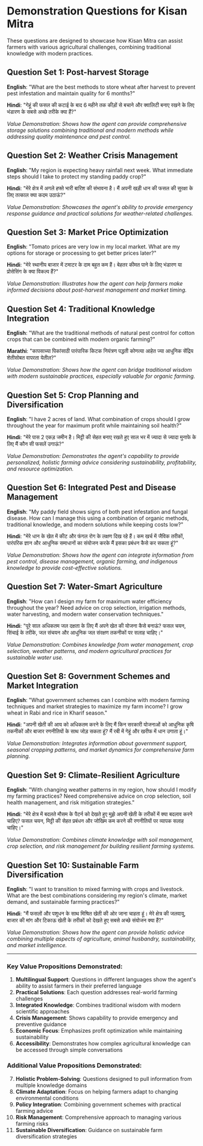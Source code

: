 # Demonstration Questions for Kisan Mitra

These questions are designed to showcase how Kisan Mitra can assist farmers with various agricultural challenges, combining traditional knowledge with modern practices.

## Question Set 1: Post-harvest Storage
**English**: "What are the best methods to store wheat after harvest to prevent pest infestation and maintain quality for 6 months?"

**Hindi**: "गेहूं की फसल की कटाई के बाद 6 महीने तक कीड़ों से बचाने और क्वालिटी बनाए रखने के लिए भंडारण के सबसे अच्छे तरीके क्या हैं?"

*Value Demonstration: Shows how the agent can provide comprehensive storage solutions combining traditional and modern methods while addressing quality maintenance and pest control.*

## Question Set 2: Weather Crisis Management
**English**: "My region is expecting heavy rainfall next week. What immediate steps should I take to protect my standing paddy crop?"

**Hindi**: "मेरे क्षेत्र में अगले हफ्ते भारी बारिश की संभावना है। मैं अपनी खड़ी धान की फसल की सुरक्षा के लिए तत्काल क्या कदम उठाऊं?"

*Value Demonstration: Showcases the agent's ability to provide emergency response guidance and practical solutions for weather-related challenges.*

## Question Set 3: Market Price Optimization
**English**: "Tomato prices are very low in my local market. What are my options for storage or processing to get better prices later?"

**Hindi**: "मेरे स्थानीय बाजार में टमाटर के दाम बहुत कम हैं। बेहतर कीमत पाने के लिए भंडारण या प्रोसेसिंग के क्या विकल्प हैं?"

*Value Demonstration: Illustrates how the agent can help farmers make informed decisions about post-harvest management and market timing.*

## Question Set 4: Traditional Knowledge Integration
**English**: "What are the traditional methods of natural pest control for cotton crops that can be combined with modern organic farming?"

**Marathi**: "कापसाच्या पिकांसाठी पारंपारिक किटक नियंत्रण पद्धती कोणत्या आहेत ज्या आधुनिक सेंद्रिय शेतीसोबत वापरता येतील?"

*Value Demonstration: Shows how the agent can bridge traditional wisdom with modern sustainable practices, especially valuable for organic farming.*

## Question Set 5: Crop Planning and Diversification
**English**: "I have 2 acres of land. What combination of crops should I grow throughout the year for maximum profit while maintaining soil health?"

**Hindi**: "मेरे पास 2 एकड़ जमीन है। मिट्टी की सेहत बनाए रखते हुए साल भर में ज्यादा से ज्यादा मुनाफे के लिए मैं कौन सी फसलें उगाऊं?"

*Value Demonstration: Demonstrates the agent's capability to provide personalized, holistic farming advice considering sustainability, profitability, and resource optimization.*

## Question Set 6: Integrated Pest and Disease Management
**English**: "My paddy field shows signs of both pest infestation and fungal disease. How can I manage this using a combination of organic methods, traditional knowledge, and modern solutions while keeping costs low?"

**Hindi**: "मेरे धान के खेत में कीट और फंगल रोग के लक्षण दिख रहे हैं। कम खर्च में जैविक तरीकों, पारंपरिक ज्ञान और आधुनिक समाधानों का संयोजन करके मैं इसका प्रबंधन कैसे कर सकता हूं?"

*Value Demonstration: Shows how the agent can integrate information from pest control, disease management, organic farming, and indigenous knowledge to provide cost-effective solutions.*

## Question Set 7: Water-Smart Agriculture
**English**: "How can I design my farm for maximum water efficiency throughout the year? Need advice on crop selection, irrigation methods, water harvesting, and modern water conservation techniques."

**Hindi**: "पूरे साल अधिकतम जल दक्षता के लिए मैं अपने खेत की योजना कैसे बनाऊं? फसल चयन, सिंचाई के तरीके, जल संचयन और आधुनिक जल संरक्षण तकनीकों पर सलाह चाहिए।"

*Value Demonstration: Combines knowledge from water management, crop selection, weather patterns, and modern agricultural practices for sustainable water use.*

## Question Set 8: Government Schemes and Market Integration
**English**: "What government schemes can I combine with modern farming techniques and market strategies to maximize my farm income? I grow wheat in Rabi and rice in Kharif season."

**Hindi**: "अपनी खेती की आय को अधिकतम करने के लिए मैं किन सरकारी योजनाओं को आधुनिक कृषि तकनीकों और बाजार रणनीतियों के साथ जोड़ सकता हूं? मैं रबी में गेहूं और खरीफ में धान उगाता हूं।"

*Value Demonstration: Integrates information about government support, seasonal cropping patterns, and market dynamics for comprehensive farm planning.*

## Question Set 9: Climate-Resilient Agriculture
**English**: "With changing weather patterns in my region, how should I modify my farming practices? Need comprehensive advice on crop selection, soil health management, and risk mitigation strategies."

**Hindi**: "मेरे क्षेत्र में बदलते मौसम के पैटर्न को देखते हुए मुझे अपनी खेती के तरीकों में क्या बदलाव करने चाहिए? फसल चयन, मिट्टी की सेहत प्रबंधन और जोखिम कम करने की रणनीतियों पर व्यापक सलाह चाहिए।"

*Value Demonstration: Combines climate knowledge with soil management, crop selection, and risk management for building resilient farming systems.*

## Question Set 10: Sustainable Farm Diversification
**English**: "I want to transition to mixed farming with crops and livestock. What are the best combinations considering my region's climate, market demand, and sustainable farming practices?"

**Hindi**: "मैं फसलों और पशुधन के साथ मिश्रित खेती की ओर जाना चाहता हूं। मेरे क्षेत्र की जलवायु, बाजार की मांग और टिकाऊ खेती के तरीकों को देखते हुए सबसे अच्छे संयोजन क्या हैं?"

*Value Demonstration: Shows how the agent can provide holistic advice combining multiple aspects of agriculture, animal husbandry, sustainability, and market intelligence.*

---

### Key Value Propositions Demonstrated:
1. **Multilingual Support**: Questions in different languages show the agent's ability to assist farmers in their preferred language
2. **Practical Solutions**: Each question addresses real-world farming challenges
3. **Integrated Knowledge**: Combines traditional wisdom with modern scientific approaches
4. **Crisis Management**: Shows capability to provide emergency and preventive guidance
5. **Economic Focus**: Emphasizes profit optimization while maintaining sustainability
6. **Accessibility**: Demonstrates how complex agricultural knowledge can be accessed through simple conversations

### Additional Value Propositions Demonstrated:
7. **Holistic Problem-Solving**: Questions designed to pull information from multiple knowledge domains
8. **Climate Adaptation**: Focus on helping farmers adapt to changing environmental conditions
9. **Policy Integration**: Combining government schemes with practical farming advice
10. **Risk Management**: Comprehensive approach to managing various farming risks
11. **Sustainable Diversification**: Guidance on sustainable farm diversification strategies 